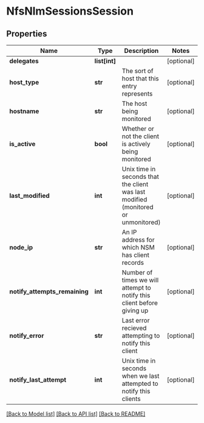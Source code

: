 # NfsNlmSessionsSession

## Properties
Name | Type | Description | Notes
------------ | ------------- | ------------- | -------------
**delegates** | **list[int]** |  | [optional] 
**host_type** | **str** | The sort of host that this entry represents | [optional] 
**hostname** | **str** | The host being monitored | [optional] 
**is_active** | **bool** | Whether or not the client is actively being monitored | [optional] 
**last_modified** | **int** | Unix time in seconds that the client was last modified (monitored or unmonitored) | [optional] 
**node_ip** | **str** | An IP address for which NSM has client records | [optional] 
**notify_attempts_remaining** | **int** | Number of times we will attempt to notify this client before giving up | [optional] 
**notify_error** | **str** | Last error recieved attempting to notify this client | [optional] 
**notify_last_attempt** | **int** | Unix time in seconds when we last attempted to notify this clients | [optional] 

[[Back to Model list]](../README.md#documentation-for-models) [[Back to API list]](../README.md#documentation-for-api-endpoints) [[Back to README]](../README.md)


